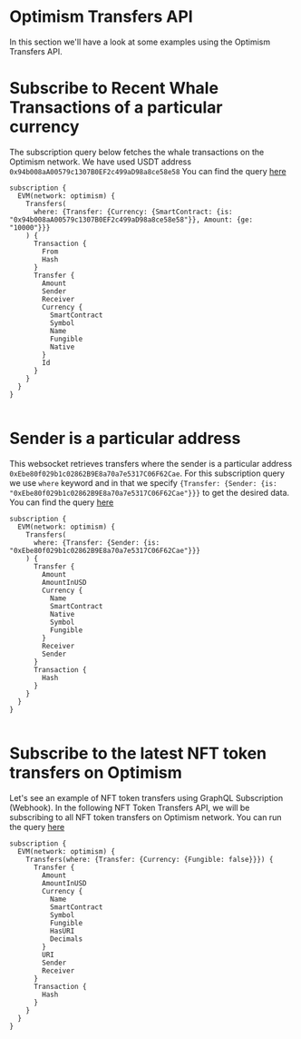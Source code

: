 # Optimism Transfers API

In this section we'll have a look at some examples using the Optimism Transfers API.

<head>
<meta name="title" content="Optimism Transfers API"/>
<meta name="description" content="Get all historical & realtime transfers details for an address or a contract, capturing internal transfers, external transfers and token transfers."/>
<meta name="keywords" content="optimism transfers api, optimism transfers python api, optimism transfers scan api, optimism transfers api docs, transfers crypto api, transfers blockchain api, optimism network api"/>
<meta name="robots" content="index, follow"/>
<meta http-equiv="Content-Type" content="text/html; charset=utf-8"/>
<meta name="language" content="English"/>

<!-- Open Graph / Facebook -->

<meta property="og:type" content="website" />
<meta
  property="og:title"
  content="Optimism Transfers API"
/>
<meta
  property="og:description"
  content="Get all historical & realtime transfers for an address or a contract, capturing internal transfers, external transfers and token transfers."
/>

<!-- Twitter -->

<meta property="twitter:card" content="summary_large_image" />
<meta property="twitter:title" content="Optimism Transfers API" />
<meta property="twitter:description" content="Get all historical & realtime transfers for an address or a contract, capturing internal transfers, external transfers and token transfers." />
</head>

# Subscribe to Recent Whale Transactions of a particular currency

The subscription query below fetches the whale transactions on the Optimism network. We have used USDT address `0x94b008aA00579c1307B0EF2c499aD98a8ce58e58`
You can find the query [here](https://ide.bitquery.io/Whale-transfers-of-USDT-on-optimism)

```
subscription {
  EVM(network: optimism) {
    Transfers(
      where: {Transfer: {Currency: {SmartContract: {is: "0x94b008aA00579c1307B0EF2c499aD98a8ce58e58"}}, Amount: {ge: "10000"}}}
    ) {
      Transaction {
        From
        Hash
      }
      Transfer {
        Amount
        Sender
        Receiver
        Currency {
          SmartContract
          Symbol
          Name
          Fungible
          Native
        }
        Id
      }
    }
  }
}


```

# Sender is a particular address

This websocket retrieves transfers where the sender is a particular address `0xEbe80f029b1c02862B9E8a70a7e5317C06F62Cae`. For this subscription query we use `where` keyword and in that we specify `{Transfer: {Sender: {is: "0xEbe80f029b1c02862B9E8a70a7e5317C06F62Cae"}}}` to get the desired data. You can find the query [here](https://ide.bitquery.io/Sender-is-a-particular-address)

```
subscription {
  EVM(network: optimism) {
    Transfers(
      where: {Transfer: {Sender: {is: "0xEbe80f029b1c02862B9E8a70a7e5317C06F62Cae"}}}
    ) {
      Transfer {
        Amount
        AmountInUSD
        Currency {
          Name
          SmartContract
          Native
          Symbol
          Fungible
        }
        Receiver
        Sender
      }
      Transaction {
        Hash
      }
    }
  }
}


```

# Subscribe to the latest NFT token transfers on Optimism

Let's see an example of NFT token transfers using GraphQL Subscription (Webhook). In the following NFT Token Transfers API, we will be subscribing to all NFT token transfers on Optimism network. You can run the query [here](https://ide.bitquery.io/NFT-Token-Transfers-API_1)

```
subscription {
  EVM(network: optimism) {
    Transfers(where: {Transfer: {Currency: {Fungible: false}}}) {
      Transfer {
        Amount
        AmountInUSD
        Currency {
          Name
          SmartContract
          Symbol
          Fungible
          HasURI
          Decimals
        }
        URI
        Sender
        Receiver
      }
      Transaction {
        Hash
      }
    }
  }
}



```
